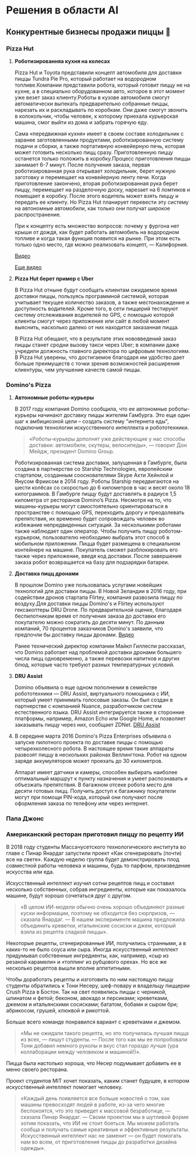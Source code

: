 # **Решения в области AI**

## Конкурентные бизнесы продажи пиццы :pizza: 

### Pizza Hut

1. **Роботизированняа кухня на колесах** 

    Pizza Hut и Toyota представили концепт автомобиля для доставки пиццы Tundra Pie Pro, который работает на водородном топливе.Компании представили робота, который готовит пиццу не на кухне, а в специально оборудованном авто, которое в этот момент уже везет заказ клиенту.Роботы в кузове автомобиля смогут автоматически выпекать предварительно собранные пиццы, нарезать их и раскладывать по коробкам. Они даже смогут звонить в колокольчик, чтобы человек, к которому приехала курьерская машина, смог выйти из дома и забрать горячую еду. 

    Сама «передвижная кухня» имеет в своем составе холодильник с заранее заготовленными продуктами, роботизированную систему подачи и сборки, а также портативную конвейерную печь, которая может готовить несколько пицц сразу. Приготовленную пиццу останется только положить в коробку.Процесс приготовления пиццы занимает 6-7 минут. После получения заказа, первая роботизированная рука открывает холодильник, берет нужную заготовку и перемещает на конвейерную ленту печи. Когда приготовление закончено, вторая роботизированная рука берет пиццу, перемещает на разделочную доску, нарезает на 6 ломтиков и помещает в коробку. После этого водитель может взять пиццу и передать ее клиенту. Но Pizza Hut планирует перевести эту систему на автономные автомобили, как только они получат широкое распространение.

    При  к концепту есть множество вопросов: почему у фургона нет крыши от дождя, как будет работать автомобиль на водородном топливе и когда такая функция появится на рынке. При этом есть только одно место, где можно реализовать концепт, — Калифорния.

    [Видео](https://www.youtube.com/watch?v=Z67RI5CXRDk)
   
    [Еще видео](https://www.youtube.com/watch?v=hxHR8FU_khI)
    
  2. **Pizza Hut берет пример с Uber**
     
     В Pizza Hut отныне будут сообщать клиентам ожидаемое время доставки пиццы, пользуясь программной системой, которая учитывает текущее количество заказов, а также местонахождение и доступность водителей. Кроме того, в сети пиццерий тестируют систему отслеживания водителей по GPS, с помощью которой клиенты смогут через приложение или сайт в любой момент выяснить, насколько далеко от них находится заказанная пицца.

     В Pizza Hut обещают, что в результате этих нововведений заказ пиццы станет сродни вызову такси через Uber; в компании даже учредили должность главного директора по цифровым технологиям. В Pizza Hut уверены, что достигаемое благодаря им удобство дает больше преимуществ с точки зрения возможностей расширения клиентуры, чем улучшение качеств самой пиццы.

### Domino's Pizza
1. **Автономные роботы-курьеры**
   
   В 2017 году компания Domino сообщила, что ее автономные роботы-курьеры начинают доставку пиццы жителям Гамбурга. Это еще один шаг к амбициозной цели – создать систему "интернета еды", подключив технологии искусственного интеллекта и робототехники.  

   >«Роботы-курьеры дополнят уже действующие у нас способы доставки: автомобили, скутеры, велосипеды», — говорит Дон Мейдж, президент Domino Group.

   Роботизированная система доставки, запущенная в Гамбурге, была создана в партнерстве со Starship Technologies, европейским стартапом, созданным сооснователями Skype Ахти Хейнлой и Янусом Фриисом в 2014 году. Роботы Starship передвигаются на шести колёсах со скоростью до 6 километров в час и весят около 18 килограммов. В Гамбурге пиццу будут доставлять в радиусе 1,5 километра от ресторанов Domino’s Pizza. Несмотря на то, что машины-курьеры могут самостоятельно ориентироваться в пространстве с помощью GPS, переходить дорогу и преодолевать препятствия, их временно будет сопровождать человек во избежание непредвиденных ситуаций. За несколькими роботами также наблюдает один оператор.
   Чтобы получить пиццу роботом-курьером, пользователю необходимо выбрать этот способ в мобильном приложении. Пицца будет размещена в специальном контейнере на машине. Покупатель сможет разблокировать его также через приложение, введя код доставки. После завершения заказа робот возвращается на базу для подзарядки батареи.

2. **Доставка пицц дронами**

    В прошлом Domino уже пользовалась услугами новейших технологий для доставки пиццы. В Новой Зеландии в 2016 году, при содействии дронов стартапа Flirtey, компания развозила пиццу по воздуху.Для доставки пиццы Domino's и Flirtey используют гексакоптеры DRU Drone. По предварительной оценке, благодаря беспилотникам время от получения заказа до доставки его покупателю можно сократить до десяти минут. По данным компаний, 70 процентов заказчиков Domino's заявили, что предпочли бы доставку пиццы дронами.
[Видео](https://www.youtube.com/watch?v=NEW4aXuAEy0)

   Ранее технический директор компании Майкл Гиллеспи рассказал, что Domino работает над проблемой доставки дронами большего числа пицц одновременно, а также перевозки напитков и других блюд, которые часто требуют разных температурных условий.

3. **DRU Assist**

    Domino объявила о еще одном пополнении в семействе робототехники — DRU Assist, виртуального помощника с ИИ, который умеет принимать голосовые заказы. Он был создан в партнерстве с компанией Nuance, разработчиком систем естественного языка. DRU Assist интегрируется также в сторонние платформы, например, Amazon Echo или Google Home, и позволяет заказывать пиццу через них, сообщает ZDNet.
[DRU Assist](https://www.dominos.com.au/druassist)

4. В середине марта 2016 Domino's Pizza Enterprises объявила о запуске пилотного проекта по доставке пиццы с помощью четырехколесного робота. В настоящее время такие аппараты развозят пиццу в нескольких районах Веллингтона. Робот на одном заряде аккумуляторов может проехать до 30 километров.

   Аппарат имеет датчики и камеры, способен выбирать наиболее оптимальный маршрут к пункту назначения и умеет распознавать и объезжать препятствия. В багажном отсеке робота место для десяти готовых пицц. Получить доступ к багажнику покупатели могут при помощи PIN-кода, который они получают после оформления заказа по телефону или через интернет.

### Папа Джонс
    
### Американский ресторан приготовил пиццу по рецепту ИИ
    
В 2018 году студенты Массачусетского технологического института во главе с Пинар Янардаг запустили проект «Как сгенерировать (почти) все на свете». Каждую неделю группа будет демонстрировать плод совместной работы человека и машины, будь то парфюм, произведение искусства или еда.

Искусственный интеллект изучил сотни рецептов пицц и составил несколько собственных, собрав ингредиенты, которые как показалось машине, будут хорошо сочетаться друг с другом.

>«В целом ИИ-модели обычно очень хорошо объединяют разные куски информации, поэтому не обходится без сюрпризов, — сказала Янардаг. — В нашем эксперименте машина предложила объединить креветки, итальянские сосиски и джем, который взяла из рецепта сладкой пиццы».

Некоторые рецепты, сгенерированные ИИ, получились странными, а в каких-то не было соуса или сыра. Иногда искусственный интеллект придумывал собственные ингредиенты, как, например, «сыр из резаной карамели» и «топпинг из рубцового ореха». Но все же несколько рецептов вышли вполне аппетитными.

Чтобы доработать рецепты и изготовить по ним настоящую пиццу студенты обратились к Тони Несеру, шеф-повару и владельцу пиццерии Crush Pizza в Бостон. Так на свет появились пиццы с черникой, шпинатом и фетой; беконом, авокадо и персиками; креветками, джемом и итальянскими сосисками; бататом, бобами и сыром бри; абрикосом, грушей, клюквой и рикоттой.

Больше всего команде понравился вариант с креветками и джемом.

>«Мы не ожидали такого рецепта, но это получилась лучшая пицца из всех, — пишут студенты. — После того как мы ее попробовали Тони добавил немного руколы и вкус стал гораздо лучше (ура коллаборации между человеком и машиной!)». 

Пицца была настолько хороша, что Несер подумывает добавить ее в меню своего ресторана.

Проект студентов MIT хочет показать, каким станет будущее, в котором искусственный интеллект помогает человеку.

>«Каждый день появляется все больше новостей о том, как машины превосходят людей в работе, из-за чего многие беспокоятся, что это приведет к массовой безработице, — сказала Пинар Янардаг. — Своим проектом мы в шутливой форме хотим показать, что ИИ не стоит бояться. Мы можем работать сообща и получать самые креативные и эффективные результаты. Искусственный интеллект нас не заменит — он будет помогать нам во всем, от приготовления пиццы до разработки дизайна одежды».





    



